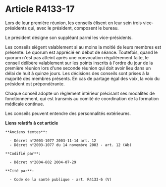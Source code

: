 # Article R4133-17

Lors de leur première réunion, les conseils élisent en leur sein trois vice-présidents qui, avec le président, composent le
bureau.

Le président désigne son suppléant parmi les vice-présidents.

Les conseils siègent valablement si au moins la moitié de leurs membres est présente. Le quorum est apprécié en début de
séance. Toutefois, quand le quorum n'est pas atteint après une convocation régulièrement faite, le conseil délibère
valablement sur les points inscrits à l'ordre du jour de la première réunion lors d'une seconde réunion qui doit avoir lieu
dans un délai de huit à quinze jours. Les décisions des conseils sont prises à la majorité des membres présents. En cas de
partage égal des voix, la voix du président est prépondérante.

Chaque conseil adopte un règlement intérieur précisant ses modalités de fonctionnement, qui est transmis au comité de
coordination de la formation médicale continue.

Les conseils peuvent entendre des personnalités extérieures.

**Liens relatifs à cet article**

	**Anciens textes**:

	  - Décret n°2003-1077 2003-11-14 art. 12
	  - Décret n°2003-1077 du 14 novembre 2003 - art. 12 (Ab)

	**Codifié par**:

	  - Décret n°2004-802 2004-07-29

	**Cité par**:

	  - Code de la santé publique - art. R4133-6 (V)
